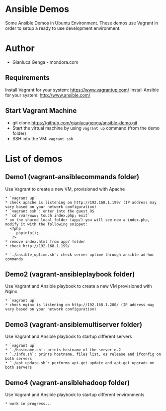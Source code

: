 # Ansible Demos

Some Ansible Demos in Ubuntu Environment.
These demos use Vagrant in order to setup a ready to use development environment.

# Author
* Gianluca Genga - mondora.com

## Requirements
Install Vagrant for your system: https://www.vagrantup.com/
Install Ansible for your system: http://www.ansible.com/

## Start Vagrant Machine

* git clone https://github.com/gianlucagenga/ansible-demo.git
* Start the virtual machine by using `vagrant up` command (from the demo folder)
* SSH into the VM: `vagrant ssh`

# List of demos
## Demo1 (vagrant-ansiblecommands folder)
Use Vagrant to create a new VM, provisioned with Apache
    
    * `vagrant up`
    * check apache is listening on http://192.168.1.199/ (IP address may vary based on your network configuration)
    * `vagrant ssh`: enter into the guest OS
    * `cd /var/www; touch index.php; exit`
    * on the shared local folder (app/) you will see now a index.php, modify it with the following snippet:
      <?php
         phpinfo();
       ?>
    * remove index.html from app/ folder
    * check http://192.168.1.199/
    
    * `./ansible_uptime.sh`: check server uptime through ansible ad-hoc commands

## Demo2 (vagrant-ansibleplaybook folder)
Use Vagrant and Ansible playbook to create a new VM provisioned with Nginx

    * `vagrant up`
    * check nginx is listening on http://192.168.1.200/ (IP address may vary based on your network configuration)

## Demo3 (vagrant-ansiblemultiserver folder)
Use Vagrant and Ansible playbook to startup different servers

    * `vagrant up`
    * `./hostname.sh`: prints hostname of the server n.2
    * `./info.sh`: prints hostname, files list, os release and ifconfig on both servers
    * `./apt_update.sh`: performs apt-get update and apt-get upgrade on both servers

## Demo4 (vagrant-ansiblehadoop folder)
Use Vagrant and Ansible playbook to startup different environments
    
    * work in progress...
